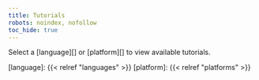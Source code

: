 ```yaml
---
title: Tutorials
robots: noindex, nofollow
toc_hide: true
---
```


Select a [language][] or [platform][] to view available tutorials.

[language]: {{< relref "languages" >}}
[platform]: {{< relref "platforms" >}}
